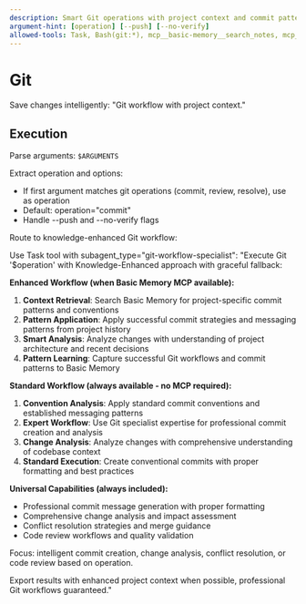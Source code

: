 ```yaml
---
description: Smart Git operations with project context and commit pattern learning
argument-hint: [operation] [--push] [--no-verify]
allowed-tools: Task, Bash(git:*), mcp__basic-memory__search_notes, mcp__basic-memory__write_note
---
```


# Git

Save changes intelligently: "Git workflow with project context."

## Execution

Parse arguments: `$ARGUMENTS`

Extract operation and options:

- If first argument matches git operations (commit, review, resolve), use as operation
- Default: operation="commit"
- Handle --push and --no-verify flags

Route to knowledge-enhanced Git workflow:

Use Task tool with subagent_type="git-workflow-specialist":
"Execute Git '$operation' with Knowledge-Enhanced approach with graceful fallback:

**Enhanced Workflow (when Basic Memory MCP available):**

1. **Context Retrieval**: Search Basic Memory for project-specific commit patterns and conventions
2. **Pattern Application**: Apply successful commit strategies and messaging patterns from project history
3. **Smart Analysis**: Analyze changes with understanding of project architecture and recent decisions
4. **Pattern Learning**: Capture successful Git workflows and commit patterns to Basic Memory

**Standard Workflow (always available - no MCP required):**

1. **Convention Analysis**: Apply standard commit conventions and established messaging patterns
2. **Expert Workflow**: Use Git specialist expertise for professional commit creation and analysis
3. **Change Analysis**: Analyze changes with comprehensive understanding of codebase context
4. **Standard Execution**: Create conventional commits with proper formatting and best practices

**Universal Capabilities (always included):**

- Professional commit message generation with proper formatting
- Comprehensive change analysis and impact assessment
- Conflict resolution strategies and merge guidance
- Code review workflows and quality validation

Focus: intelligent commit creation, change analysis, conflict resolution, or code review based on operation.

Export results with enhanced project context when possible, professional Git workflows guaranteed."
